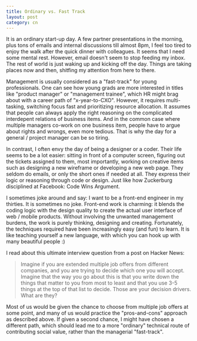 ```yaml
---
title: Ordinary vs. Fast Track
layout: post
category: cn
---
```


It is an ordinary start-up day. A few partner presentations in the morning, plus tons of emails and internal discussions till almost 8pm, I feel too tired to enjoy the walk after the quick dinner with colleagues. It seems that I need some mental rest. However, email doesn't seem to stop feeding my inbox. The rest of world is just waking up and kicking off the day. Things are taking places now and then, shitfing my attention from here to there.

Management is usually considered as a "fast-track" for young professionals. One can see how young grads are more interested in titles like "product manager" or "management trainee", which HR might brag about with a career path of ”x-year-to-CXO". However, it requires multi-tasking, switching focus fast and prioritizing resource allocation. It assumes that people can always apply the right reasoning on the complicated interdepent relations of business items. And in the common case where multiple managers co-work on one business item, people have to argue about rights and wrongs, even more tedious. That is why the day for a general / project manager can be so tiring.

In contrast, I often envy the day of being a designer or a coder. Their life seems to be a lot easier: sitting in front of a computer screen, figuring out the tickets assigned to them, most importantly, working on creative items such as designing a new wireframe or developing a new web page. They seldom do emails, or only the short ones if needed at all. They express their logic or reasoning through code or design. Just like how Zuckerburg disciplined at Facebook: Code Wins Argument.

I sometimes joke around and say: I want to be a front-end engineer in my thirties. It is sometimes no joke. Front-end work is charming: it blends the coding logic with the design quality to create the actual user interface of web / mobile products. Without involving the unwanted management burdens, the work is purely thinking, designing and creating. Fortunately, the techniques required have been increasingly easy (and fun) to learn. It is like teaching yourself a new language, with which you can hook up with many beautiful people :)

I read about this ultimate interview question from a post on Hacker News:

> Imagine if you are extended multiple job offers from different companies, and you are trying to decide which one you will accept. Imagine that the way you go about this is that you write down the things that matter to you from most to least and that you use 3-5 things at the top of that list to decide. Those are your decision drivers. What are they?

Most of us would be given the chance to choose from multiple job offers at some point, and many of us would practice the "pros-and-cons" approach as described above. If given a second chance, I might have chosen a different path, which should lead me to a more "ordinary" technical route of contributing social value, rather than the managerial "fast-track".